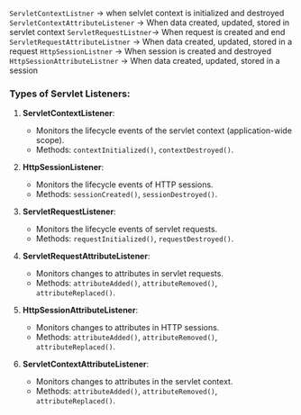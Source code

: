 
`ServletContextListner` -> when selvlet context is initialized and destroyed
`ServletContextAttributeListener` -> When  data  created, updated, stored in servlet context
`ServletRequestListner`-> When request is created and end
`ServletRequestAttributeListner` -> When  data  created, updated, stored in a request
`HttpSessionListner` -> When session is created and destroyed
`HttpSessionAttributeListner` -> When  data  created, updated, stored in a session

### Types of Servlet Listeners:

1. **ServletContextListener**:
    - Monitors the lifecycle events of the servlet context (application-wide scope).
    - Methods: `contextInitialized()`, `contextDestroyed()`.
2. **HttpSessionListener**:

    - Monitors the lifecycle events of HTTP sessions.
    - Methods: `sessionCreated()`, `sessionDestroyed()`.
3. **ServletRequestListener**:
    
    - Monitors the lifecycle events of servlet requests.
    - Methods: `requestInitialized()`, `requestDestroyed()`.
4. **ServletRequestAttributeListener**:
    
    - Monitors changes to attributes in servlet requests.
    - Methods: `attributeAdded()`, `attributeRemoved()`, `attributeReplaced()`.
5. **HttpSessionAttributeListener**:
    
    - Monitors changes to attributes in HTTP sessions.
    - Methods: `attributeAdded()`, `attributeRemoved()`, `attributeReplaced()`.
6. **ServletContextAttributeListener**:
    
    - Monitors changes to attributes in the servlet context.
    - Methods: `attributeAdded()`, `attributeRemoved()`, `attributeReplaced()`.
    


